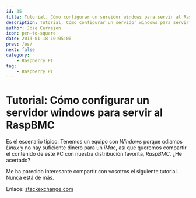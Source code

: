 ```yaml
---
id: 35
title: Tutorial. Cómo configurar un servidor windows para servir al RaspBMC
description: Tutorial. Cómo configurar un servidor windows para servir al RaspBMC
author: Jose Cerrejon
icon: pen-to-square
date: 2013-01-18 10:05:00
prev: /es/
next: false
category:
    - Raspberry PI
tag:
    - Raspberry PI
---
```


# Tutorial: Cómo configurar un servidor windows para servir al RaspBMC

Es el escenario típico: Tenemos un equipo con _Windows_ porque odiamos _Linux_ y no hay suficiente dinero para un _iMac_, así que queremos compartir el contenido de este PC con nuestra distribución favorita, _RaspBMC_. ¿He acertado?

Me ha parecido interesante compartir con vosotros el siguiente tutorial. Nunca está de más.

Enlace: [stackexchange.com](https://raspberrypi.stackexchange.com/questions/4536/how-do-i-set-up-a-windows-nfs-server-to-serve-my-media-to-raspbmc-tutorial)
